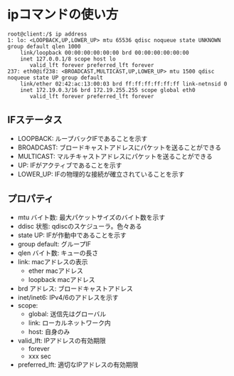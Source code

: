 # ipコマンドの使い方

```console
root@client:/$ ip address
1: lo: <LOOPBACK,UP,LOWER_UP> mtu 65536 qdisc noqueue state UNKNOWN group default qlen 1000
    link/loopback 00:00:00:00:00:00 brd 00:00:00:00:00:00
    inet 127.0.0.1/8 scope host lo
       valid_lft forever preferred_lft forever
237: eth0@if238: <BROADCAST,MULTICAST,UP,LOWER_UP> mtu 1500 qdisc noqueue state UP group default 
    link/ether 02:42:ac:13:00:03 brd ff:ff:ff:ff:ff:ff link-netnsid 0
    inet 172.19.0.3/16 brd 172.19.255.255 scope global eth0
       valid_lft forever preferred_lft forever
```

## IFステータス

- LOOPBACK: ループバックIFであることを示す
- BROADCAST: ブロードキャストアドレスにパケットを送ることができる
- MULTICAST: マルチキャストアドレスにパケットを送ることができる
- UP: IFがアクティブであることを示す
- LOWER_UP: IFの物理的な接続が確立されていることを示す

## プロパティ

- mtu バイト数: 最大パケットサイズのバイト数を示す
- ddisc 状態: qdiscのスケジューラ。色々ある
- state UP: IFが作動中であることを示す
- group default: グループIF
- qlen バイト数: キューの長さ
- link: macアドレスの表示
  - ether macアドレス
  - loopback macアドレス
- brd アドレス: ブロードキャストアドレス
- inet/inet6: IPv4/6のアドレスを示す
- scope:
  - global: 送信先はグローバル
  - link: ローカルネットワーク内
  - host: 自身のみ
- valid_lft: IPアドレスの有効期限
  - forever
  - xxx sec
- preferred_lft: 適切なIPアドレスの有効期限

